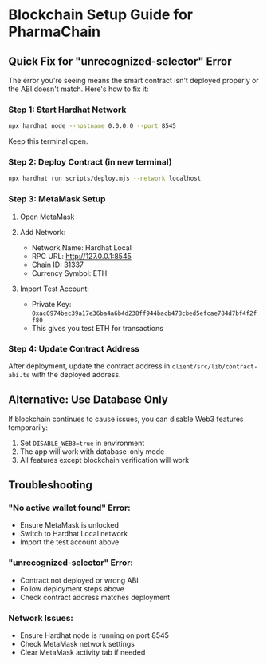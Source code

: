 # Blockchain Setup Guide for PharmaChain

## Quick Fix for "unrecognized-selector" Error

The error you're seeing means the smart contract isn't deployed properly or the ABI doesn't match. Here's how to fix it:

### Step 1: Start Hardhat Network
```bash
npx hardhat node --hostname 0.0.0.0 --port 8545
```
Keep this terminal open.

### Step 2: Deploy Contract (in new terminal)
```bash
npx hardhat run scripts/deploy.mjs --network localhost
```

### Step 3: MetaMask Setup
1. Open MetaMask
2. Add Network:
   - Network Name: Hardhat Local
   - RPC URL: http://127.0.0.1:8545
   - Chain ID: 31337
   - Currency Symbol: ETH

3. Import Test Account:
   - Private Key: `0xac0974bec39a17e36ba4a6b4d238ff944bacb478cbed5efcae784d7bf4f2ff80`
   - This gives you test ETH for transactions

### Step 4: Update Contract Address
After deployment, update the contract address in `client/src/lib/contract-abi.ts` with the deployed address.

## Alternative: Use Database Only
If blockchain continues to cause issues, you can disable Web3 features temporarily:

1. Set `DISABLE_WEB3=true` in environment
2. The app will work with database-only mode
3. All features except blockchain verification will work

## Troubleshooting

### "No active wallet found" Error:
- Ensure MetaMask is unlocked
- Switch to Hardhat Local network
- Import the test account above

### "unrecognized-selector" Error:
- Contract not deployed or wrong ABI
- Follow deployment steps above
- Check contract address matches deployment

### Network Issues:
- Ensure Hardhat node is running on port 8545
- Check MetaMask network settings
- Clear MetaMask activity tab if needed